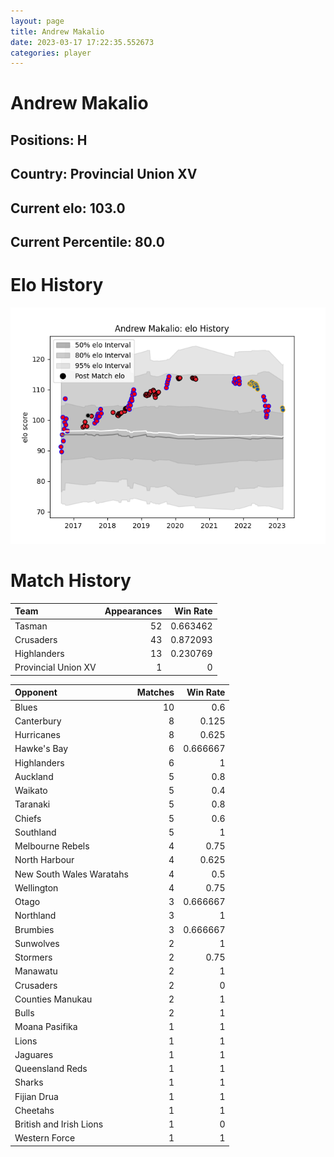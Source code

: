 ```yaml
---  
layout: page  
title: Andrew Makalio  
date: 2023-03-17 17:22:35.552673  
categories: player  
---
```

# Andrew Makalio

## Positions: H

## Country: Provincial Union XV

## Current elo: 103.0

## Current Percentile: 80.0

# Elo History


![elo history](history_AndrewMakalio.png)
# Match History


| Team                |   Appearances |   Win Rate |
|:--------------------|--------------:|-----------:|
| Tasman              |            52 |   0.663462 |
| Crusaders           |            43 |   0.872093 |
| Highlanders         |            13 |   0.230769 |
| Provincial Union XV |             1 |   0        |

| Opponent                 |   Matches |   Win Rate |
|:-------------------------|----------:|-----------:|
| Blues                    |        10 |   0.6      |
| Canterbury               |         8 |   0.125    |
| Hurricanes               |         8 |   0.625    |
| Hawke's Bay              |         6 |   0.666667 |
| Highlanders              |         6 |   1        |
| Auckland                 |         5 |   0.8      |
| Waikato                  |         5 |   0.4      |
| Taranaki                 |         5 |   0.8      |
| Chiefs                   |         5 |   0.6      |
| Southland                |         5 |   1        |
| Melbourne Rebels         |         4 |   0.75     |
| North Harbour            |         4 |   0.625    |
| New South Wales Waratahs |         4 |   0.5      |
| Wellington               |         4 |   0.75     |
| Otago                    |         3 |   0.666667 |
| Northland                |         3 |   1        |
| Brumbies                 |         3 |   0.666667 |
| Sunwolves                |         2 |   1        |
| Stormers                 |         2 |   0.75     |
| Manawatu                 |         2 |   1        |
| Crusaders                |         2 |   0        |
| Counties Manukau         |         2 |   1        |
| Bulls                    |         2 |   1        |
| Moana Pasifika           |         1 |   1        |
| Lions                    |         1 |   1        |
| Jaguares                 |         1 |   1        |
| Queensland Reds          |         1 |   1        |
| Sharks                   |         1 |   1        |
| Fijian Drua              |         1 |   1        |
| Cheetahs                 |         1 |   1        |
| British and Irish Lions  |         1 |   0        |
| Western Force            |         1 |   1        |